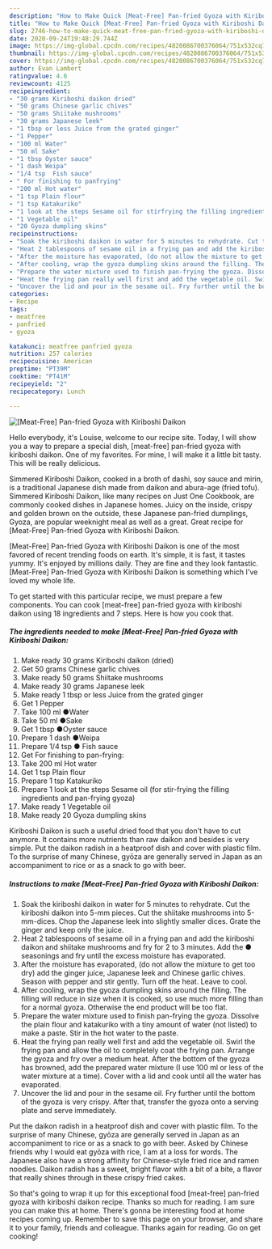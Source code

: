 ```yaml
---
description: "How to Make Quick [Meat-Free] Pan-fried Gyoza with Kiriboshi Daikon"
title: "How to Make Quick [Meat-Free] Pan-fried Gyoza with Kiriboshi Daikon"
slug: 2746-how-to-make-quick-meat-free-pan-fried-gyoza-with-kiriboshi-daikon
date: 2020-09-24T19:48:29.744Z
image: https://img-global.cpcdn.com/recipes/4820086700376064/751x532cq70/meat-free-pan-fried-gyoza-with-kiriboshi-daikon-recipe-main-photo.jpg
thumbnail: https://img-global.cpcdn.com/recipes/4820086700376064/751x532cq70/meat-free-pan-fried-gyoza-with-kiriboshi-daikon-recipe-main-photo.jpg
cover: https://img-global.cpcdn.com/recipes/4820086700376064/751x532cq70/meat-free-pan-fried-gyoza-with-kiriboshi-daikon-recipe-main-photo.jpg
author: Evan Lambert
ratingvalue: 4.6
reviewcount: 4125
recipeingredient:
- "30 grams Kiriboshi daikon dried"
- "50 grams Chinese garlic chives"
- "50 grams Shiitake mushrooms"
- "30 grams Japanese leek"
- "1 tbsp or less Juice from the grated ginger"
- "1 Pepper"
- "100 ml Water"
- "50 ml Sake"
- "1 tbsp Oyster sauce"
- "1 dash Weipa"
- "1/4 tsp  Fish sauce"
- " For finishing to panfrying"
- "200 ml Hot water"
- "1 tsp Plain flour"
- "1 tsp Katakuriko"
- "1 look at the steps Sesame oil for stirfrying the filling ingredients and panfrying gyoza"
- "1 Vegetable oil"
- "20 Gyoza dumpling skins"
recipeinstructions:
- "Soak the kiriboshi daikon in water for 5 minutes to rehydrate. Cut the kiriboshi daikon into 5-mm pieces. Cut the shiitake mushrooms into 5-mm-dices. Chop the Japanese leek into slightly smaller dices. Grate the ginger and keep only the juice."
- "Heat 2 tablespoons of sesame oil in a frying pan and add the kiriboshi daikon and shiitake mushrooms and fry for 2 to 3 minutes. Add the ● seasonings and fry until the excess moisture has evaporated."
- "After the moisture has evaporated, (do not allow the mixture to get too dry) add the ginger juice, Japanese leek and Chinese garlic chives. Season with pepper and stir gently. Turn off the heat. Leave to cool."
- "After cooling, wrap the gyoza dumpling skins around the filling. The filling will reduce in size when it is cooked, so use much more filling than for a normal gyoza. Otherwise the end product will be too flat."
- "Prepare the water mixture used to finish pan-frying the gyoza. Dissolve the plain flour and katakuriko with a tiny amount of water (not listed) to make a paste. Stir in the hot water to the paste."
- "Heat the frying pan really well first and add the vegetable oil. Swirl the frying pan and allow the oil to completely coat the frying pan. Arrange the gyoza and fry over a medium heat. After the bottom of the gyoza has browned,  add the prepared water mixture (I use 100 ml or less of the water mixture at a time). Cover with a lid and cook until all the water has evaporated."
- "Uncover the lid and pour in the sesame oil. Fry further until the bottom of the gyoza is very crispy. After that,  transfer the gyoza onto a serving plate and serve immediately."
categories:
- Recipe
tags:
- meatfree
- panfried
- gyoza

katakunci: meatfree panfried gyoza 
nutrition: 257 calories
recipecuisine: American
preptime: "PT39M"
cooktime: "PT41M"
recipeyield: "2"
recipecategory: Lunch

---
```



![[Meat-Free] Pan-fried Gyoza with Kiriboshi Daikon](https://img-global.cpcdn.com/recipes/4820086700376064/751x532cq70/meat-free-pan-fried-gyoza-with-kiriboshi-daikon-recipe-main-photo.jpg)

Hello everybody, it's Louise, welcome to our recipe site. Today, I will show you a way to prepare a special dish, [meat-free] pan-fried gyoza with kiriboshi daikon. One of my favorites. For mine, I will make it a little bit tasty. This will be really delicious.

Simmered Kiriboshi Daikon, cooked in a broth of dashi, soy sauce and mirin, is a traditional Japanese dish made from daikon and abura-age (fried tofu). Simmered Kiriboshi Daikon, like many recipes on Just One Cookbook, are commonly cooked dishes in Japanese homes. Juicy on the inside, crispy and golden brown on the outside, these Japanese pan-fried dumplings, Gyoza, are popular weeknight meal as well as a great. Great recipe for [Meat-Free] Pan-fried Gyoza with Kiriboshi Daikon.

[Meat-Free] Pan-fried Gyoza with Kiriboshi Daikon is one of the most favored of recent trending foods on earth. It's simple, it is fast, it tastes yummy. It's enjoyed by millions daily. They are fine and they look fantastic. [Meat-Free] Pan-fried Gyoza with Kiriboshi Daikon is something which I've loved my whole life.


To get started with this particular recipe, we must prepare a few components. You can cook [meat-free] pan-fried gyoza with kiriboshi daikon using 18 ingredients and 7 steps. Here is how you cook that.

<!--inarticleads1-->

##### The ingredients needed to make [Meat-Free] Pan-fried Gyoza with Kiriboshi Daikon:

1. Make ready 30 grams Kiriboshi daikon (dried)
1. Get 50 grams Chinese garlic chives
1. Make ready 50 grams Shiitake mushrooms
1. Make ready 30 grams Japanese leek
1. Make ready 1 tbsp or less Juice from the grated ginger
1. Get 1 Pepper
1. Take 100 ml ●Water
1. Take 50 ml ●Sake
1. Get 1 tbsp ●Oyster sauce
1. Prepare 1 dash ●Weipa
1. Prepare 1/4 tsp ● Fish sauce
1. Get  For finishing to pan-frying:
1. Take 200 ml Hot water
1. Get 1 tsp Plain flour
1. Prepare 1 tsp Katakuriko
1. Prepare 1 look at the steps Sesame oil (for stir-frying the filling ingredients and pan-frying gyoza)
1. Make ready 1 Vegetable oil
1. Make ready 20 Gyoza dumpling skins


Kiriboshi Daikon is such a useful dried food that you don&#39;t have to cut anymore. It contains more nutrients than raw daikon and besides is very simple. Put the daikon radish in a heatproof dish and cover with plastic film. To the surprise of many Chinese, gyōza are generally served in Japan as an accompaniment to rice or as a snack to go with beer. 

<!--inarticleads2-->

##### Instructions to make [Meat-Free] Pan-fried Gyoza with Kiriboshi Daikon:

1. Soak the kiriboshi daikon in water for 5 minutes to rehydrate. Cut the kiriboshi daikon into 5-mm pieces. Cut the shiitake mushrooms into 5-mm-dices. Chop the Japanese leek into slightly smaller dices. Grate the ginger and keep only the juice.
1. Heat 2 tablespoons of sesame oil in a frying pan and add the kiriboshi daikon and shiitake mushrooms and fry for 2 to 3 minutes. Add the ● seasonings and fry until the excess moisture has evaporated.
1. After the moisture has evaporated, (do not allow the mixture to get too dry) add the ginger juice, Japanese leek and Chinese garlic chives. Season with pepper and stir gently. Turn off the heat. Leave to cool.
1. After cooling, wrap the gyoza dumpling skins around the filling. The filling will reduce in size when it is cooked, so use much more filling than for a normal gyoza. Otherwise the end product will be too flat.
1. Prepare the water mixture used to finish pan-frying the gyoza. Dissolve the plain flour and katakuriko with a tiny amount of water (not listed) to make a paste. Stir in the hot water to the paste.
1. Heat the frying pan really well first and add the vegetable oil. Swirl the frying pan and allow the oil to completely coat the frying pan. Arrange the gyoza and fry over a medium heat. After the bottom of the gyoza has browned,  add the prepared water mixture (I use 100 ml or less of the water mixture at a time). Cover with a lid and cook until all the water has evaporated.
1. Uncover the lid and pour in the sesame oil. Fry further until the bottom of the gyoza is very crispy. After that,  transfer the gyoza onto a serving plate and serve immediately.


Put the daikon radish in a heatproof dish and cover with plastic film. To the surprise of many Chinese, gyōza are generally served in Japan as an accompaniment to rice or as a snack to go with beer. Asked by Chinese friends why I would eat gyōza with rice, I am at a loss for words. The Japanese also have a strong affinity for Chinese-style fried rice and ramen noodles. Daikon radish has a sweet, bright flavor with a bit of a bite, a flavor that really shines through in these crispy fried cakes. 

So that's going to wrap it up for this exceptional food [meat-free] pan-fried gyoza with kiriboshi daikon recipe. Thanks so much for reading. I am sure you can make this at home. There's gonna be interesting food at home recipes coming up. Remember to save this page on your browser, and share it to your family, friends and colleague. Thanks again for reading. Go on get cooking!
